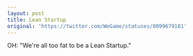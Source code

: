```yaml
---
layout: post
title: Lean Startup
original: 'https://twitter.com/WeGame/statuses/8099679181'
---
```


OH: "We're all too fat to be a Lean Startup."
